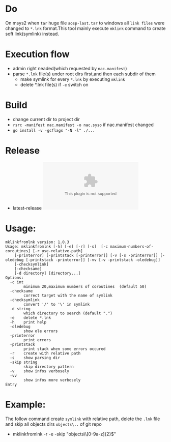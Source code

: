 # Do

On msys2 when `tar` huge file `aosp-last.tar` to windows all `link files` were changed to `*.lnk` format.This tool mainly execute `mklink` command to create soft link(symlink) instead.

# Execution flow

- admin right neaded(which requested by `nac.manifest`)
- parse `*.lnk` file(s) under root dirs first,and then each subdir of them
    - make symlink for every `*.lnk` by executing `mklink`
    - delete *.lnk file(s) if `-e` switch on


# Build
- change current dir to project dir
- `rsrc -manifest nac.manifest -o nac.syso` if nac.manifest changed
- `go install -v -gcflags "-N -l" ./...`

# Release
- latest-release ![v1.0.3-amd64](https://github.com/goproxies/mklinkfromlnk/releases/download/v1.0.0-amd64/mklinkfromlnk.exe)

# Usage:
```shell
mklinkfromlnk version: 1.0.3
Usage: mklinkfromlnk [-h] [-e] [-r] [-s]  [-c maximum-numbers-of-coroutines] [-r use-relative-path]   
    [-printerror] [-printstack [-printerror]] [-v [-s -printerror]] [-oledebug [-printstack -printerror]] [-vv [-v -printstack -oledebug]]
    [-checksymlink]
    [-checksame]
    [-d directory] [directory...]
Options:
  -c int
    	minimum 20,maximum numbers of coroutines  (default 50)
  -checksame 	
    	correct target with the name of symlink
  -checksymlink
    	convert '/' to '\' in symlink 
  -d string
    	which directory to search (default ".")
  -e	delete *.lnk
  -h	print help
  -oledebug
    	show ole errors
  -printerror
    	print errors
  -printstack
    	print stack when some errors occured
  -r	create with relative path
  -s	show parsing dir
  -skip string
    	skip directory pattern
  -v	show infos verbosely
  -vv
    	show infos more verbosely
Entry
```
# Example:

The follow command create `symlink` with relative path, delete the `.lnk` file and skip all objects dirs `objects\..` of git repo
- mklinkfromlnk -r -e -skip "objects\\\\[0-9a-z]{2}$"
